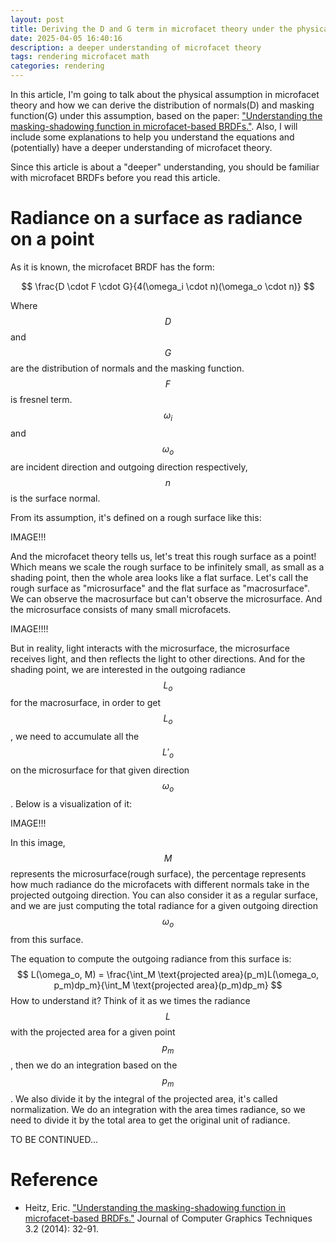 ```yaml
---
layout: post
title: Deriving the D and G term in microfacet theory under the physical assumption
date: 2025-04-05 16:40:16
description: a deeper understanding of microfacet theory
tags: rendering microfacet math
categories: rendering
---
```


In this article, I'm going to talk about the physical assumption in microfacet theory and how we can derive the distribution of normals(D) and masking function(G) under this assumption, based on the paper: ["Understanding the masking-shadowing function in microfacet-based BRDFs."](https://jcgt.org/published/0003/02/03/). Also, I will include some explanations to help you understand the equations and (potentially) have a deeper understanding of microfacet theory. 

Since this article is about a "deeper" understanding, you should be familiar with microfacet BRDFs before you read this article.

# Radiance on a surface as radiance on a point

As it is known, the microfacet BRDF has the form:

$$
\frac{D \cdot F \cdot G}{4(\omega_i \cdot n)(\omega_o \cdot n)}
$$

Where $$D$$ and $$G$$ are the distribution of normals and the masking function. $$F$$ is fresnel term. $$\omega_i$$ and $$\omega_o$$ are incident direction and outgoing direction respectively, $$n$$ is the surface normal.

From its assumption, it's defined on a rough surface like this:

IMAGE!!!

And the microfacet theory tells us, let's treat this rough surface as a point! Which means we scale the rough surface to be infinitely small, as small as a shading point, then the whole area looks like a flat surface. Let's call the rough surface as "microsurface" and the flat surface as "macrosurface". We can observe the macrosurface but can't observe the microsurface. And the microsurface consists of many small microfacets.

IMAGE!!!!

But in reality, light interacts with the microsurface, the microsurface receives light, and then reflects the light to other directions. And for the shading point, we are interested in the outgoing radiance $$L_o$$ for the macrosurface, in order to get $$L_o$$, we need to accumulate all the $$L'_o$$ on the microsurface for that given direction $$\omega_o$$. Below is a visualization of it:

IMAGE!!!

In this image, $$M$$ represents the microsurface(rough surface), the percentage represents how much radiance do the microfacets with different normals take in the projected outgoing direction. You can also consider it as a regular surface, and we are just computing the total radiance for a given outgoing direction $$\omega_o$$ from this surface.

The equation to compute the outgoing radiance from this surface is:
$$
L(\omega_o, M) = \frac{\int_M \text{projected area}(p_m)L(\omega_o, p_m)dp_m}{\int_M \text{projected area}(p_m)dp_m}
$$
How to understand it? Think of it as we times the radiance $$L$$ with the projected area for a given point $$p_m$$, then we do an integration based on the $$p_m$$. We also divide it by the integral of the projected area, it's called normalization. We do an integration with the area times radiance, so we need to divide it by the total area to get the original unit of radiance.

TO BE CONTINUED...

# Reference

* Heitz, Eric. ["Understanding the masking-shadowing function in microfacet-based BRDFs."](https://jcgt.org/published/0003/02/03/) Journal of Computer Graphics Techniques 3.2 (2014): 32-91.